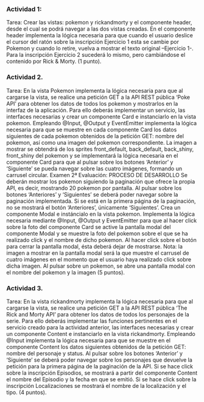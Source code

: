 ### Actividad 1:
Tarea: Crear las vistas: pokemon y rickandmorty y el componente header, desde el cual se podrá navegar a las dos vistas creadas. En el componente header implementa la lógica necesaria para que cuando el usuario deslice el cursor del ratón sobre la inscripción Ejercicio 1 esta se cambie por Pokemon y cuando lo retire, vuelva a mostrar el texto original –Ejercicio 1-. Para la inscripción Ejercicio 2 sucederá lo mismo, pero cambiándose el contenido por Rick & Morty.
(1 punto).
### Actividad 2.
Tarea: En la vista Pokemon implementa la lógica necesaria para que al cargarse la vista, se realice una petición GET a la API REST pública ‘Poke API’ para obtener los datos de todos los pokemon y mostrarlos en la interfaz de la aplicación. Para ello deberás implementar un servicio, las interfaces necesarias y crear un componente Card e instanciarlo en la vista pokemon. Empleando @Input, @Output y EventEmitter implementa la lógica necesaria para que se muestre en cada componente Card los datos siguientes de cada pokemon obtenidos de la petición GET: nombre del pokemon, así como una imagen del pokemon correspondiente. La imagen a mostrar se obtendrá de los sprites front_default, back_default, back_shiny, front_shiny del pokemon y se implementará la lógica necesaria en el componente Card para que al pulsar sobre los botones ‘Anterior’ y ‘Siguiente’ se pueda navegar sobre las cuatro imágenes, formando un carrusel circular.
Examen 2ª Evaluación:
PROCESO DE DESARROLLO
Se deberán mostrar los pokemon siguiendo la paginación que ofrece la propia API, es decir, mostrando 20 pokemon por pantalla. Al pulsar sobre los botones ‘Anteriores’ y ‘Siguientes’ se deberá poder navegar sobre la paginación implementada. Si se está en la primera página de la paginación, no se mostrará el botón ‘Anteriores’, únicamente ‘Siguientes’.
Crea un componente Modal e instáncialo en la vista pokemon. Implementa la lógica necesaria mediante @Input, @Output y EventEmitter para que al hacer click sobre la foto del componente Card se active la pantalla modal del componente Modal y se muestre la foto del pokemon sobre el que se ha realizado click y el nombre de dicho pokemon. Al hacer click sobre el botón para cerrar la pantalla modal, ésta deberá dejar de mostrarse. Nota: la imagen a mostrar en la pantalla modal será la que muestre el carrusel de cuatro imágenes en el momento que el usuario haya realizado click sobre dicha imagen.
Al pulsar sobre un pokemon, se abre una pantalla modal con el nombre del pokemon y la imagen
(5 puntos).
### Actividad 3.
Tarea: En la vista rickandmorty implementa la lógica necesaria para que al cargarse la vista, se realice una petición GET a la API REST pública ‘The Rick and Morty API’ para obtener los datos de todos los personajes de la serie. Para ello deberás implementar las funciones pertinentes en el servicio creado para la actividad anterior, las interfaces necesarias y crear un componente Content e instanciarlo en la vista rickandmorty. Empleando @Input implementa la lógica necesaria para que se muestre en el componente Content los datos siguientes obtenidos de la petición GET: nombre del personaje y status. Al pulsar sobre los botones ‘Anterior’ y ‘Siguiente’ se deberá poder navegar sobre los personajes que devuelve la petición para la primera página de la paginación de la API.
Si se hace click sobre la inscripción Episodios, se mostrará a partir del componente Content el nombre del Episodio y la fecha en que se emitió.
Si se hace click sobre la inscripción Localizaciones se mostrará el nombre de la localización y el tipo.
(4 puntos).
